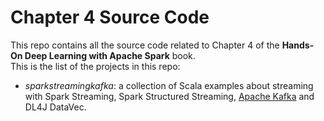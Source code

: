 # Chapter 4 Source Code
This repo contains all the source code related to Chapter 4 of the **Hands-On Deep Learning with Apache Spark** book.  
This is the list of the projects in this repo:  
- *sparkstreamingkafka*: a collection of Scala examples about streaming with Spark Streaming, Spark Structured Streaming, [Apache Kafka](https://kafka.apache.org/) and DL4J DataVec.  
  
  
  

